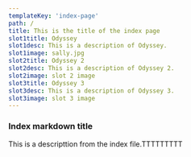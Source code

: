 ```yaml
---
templateKey: 'index-page'
path: /
title: This is the title of the index page
slot1title: Odyssey
slot1desc: This is a description of Odyssey.
slot1image: sally.jpg
slot2title: Odyssey 2
slot2desc: This is a description of Odyssey 2.
slot2image: slot 2 image
slot3title: Odyssey 3
slot3desc: This is a description of Odyssey 3.
slot3image: slot 3 image
---
```

### Index markdown title
This is a descripttion from the index file.TTTTTTTTT

